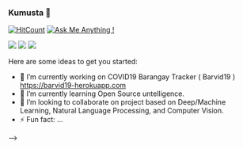 ### Kumusta 👋

[![HitCount](http://hits.dwyl.com/gabbygab1233/gabbygab1233.svg)](http://hits.dwyl.com/gabbygab1233/gabbygab1233) [![Ask Me Anything !](https://img.shields.io/badge/Ask%20me-anything-1abc9c.svg)](https://github.com/gabbygab1233/)  

<img src="https://img.shields.io/badge/Kaggle-blue?style=flat-square&logo=Kaggle&logoColor=white&link=https://www.kaggle.com/gabbygab/"> <img src="https://img.shields.io/badge/LinkedIn-blue?style=flat-square&logo=Linkedin&logoColor=white&link=https://www.linkedin.com/in/gabriel-joshua-miguel/"> <img src="https://img.shields.io/badge/-gabbygabmiguel@gmail.com-c14438?style=flat-square&logo=Gmail&logoColor=white&link=mailto:gabbygabmiguel@gmail.com">



Here are some ideas to get you started:

- 🔭 I’m currently working on COVID19 Barangay Tracker ( Barvid19 ) https://barvid19-herokuapp.com
- 🌱 I’m currently learning Open Source untelligence.
- 👯 I’m looking to collaborate on project based on Deep/Machine Learning, Natural Language Processing, and Computer Vision.
- ⚡ Fun fact: ...

-->
